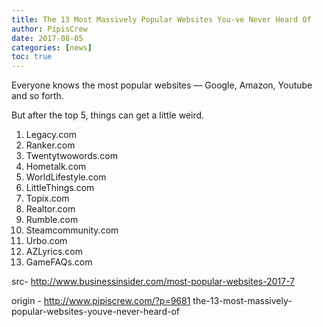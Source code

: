 ```yaml
---
title: The 13 Most Massively Popular Websites You-ve Never Heard Of
author: PipisCrew
date: 2017-08-05
categories: [news]
toc: true
---
```


Everyone knows the most popular websites — Google, Amazon, Youtube and so forth.

But after the top 5, things can get a little weird. 

1. Legacy.com
2. Ranker.com
3. Twentytwowords.com
4. Hometalk.com
5. WorldLifestyle.com
6. LittleThings.com
7. Topix.com
8. Realtor.com
9. Rumble.com
10. Steamcommunity.com
11. Urbo.com
12. AZLyrics.com
13. GameFAQs.com

src- http://www.businessinsider.com/most-popular-websites-2017-7

origin - http://www.pipiscrew.com/?p=9681 the-13-most-massively-popular-websites-youve-never-heard-of